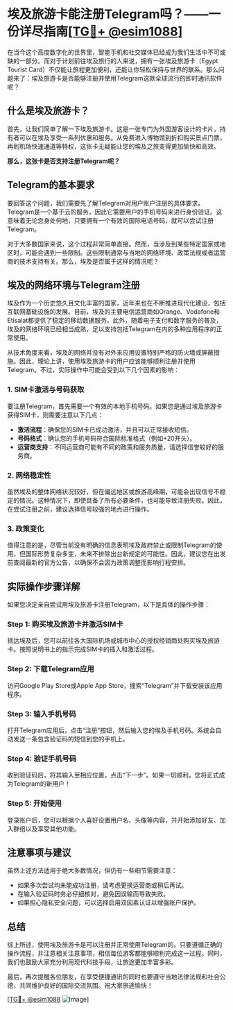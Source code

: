 # 埃及旅游卡能注册Telegram吗？——一份详尽指南[[TG💪+ @esim1088](https://t.me/s/esim1088)]

在当今这个高度数字化的世界里，智能手机和社交媒体已经成为我们生活中不可或缺的一部分。而对于计划前往埃及旅行的人来说，拥有一张埃及旅游卡（Egypt Tourist Card）不仅能让旅程更加便利，还能让你轻松保持与世界的联系。那么问题来了：埃及旅游卡是否能够注册并使用Telegram这款全球流行的即时通讯软件呢？

## 什么是埃及旅游卡？

首先，让我们简单了解一下埃及旅游卡。这是一张专门为外国游客设计的卡片，持有者可以在埃及享受一系列优惠和服务。从免费进入博物馆到折扣购买景点门票，再到机场快速通道等特权，这张卡无疑能让您的埃及之旅变得更加愉快和高效。

**那么，这张卡是否支持注册Telegram呢？**

## Telegram的基本要求

要回答这个问题，我们需要先了解Telegram对用户账户注册的具体要求。Telegram是一个基于云的服务，因此它需要用户的手机号码来进行身份验证。这意味着无论您身处何地，只要拥有一个有效的国际电话号码，就可以尝试注册Telegram。

对于大多数国家来说，这个过程非常简单直接。然而，当涉及到某些特定国家或地区时，可能会遇到一些限制。这些限制通常与当地的网络环境、政策法规或者运营商的技术支持有关。那么，埃及是否属于这样的情况呢？

## 埃及的网络环境与Telegram注册

埃及作为一个历史悠久且文化丰富的国家，近年来也在不断推进现代化建设，包括互联网基础设施的发展。目前，埃及的主要电信运营商如Orange、Vodafone和Etisalat都提供了稳定的移动数据服务。此外，随着电子支付和数字服务的普及，埃及的网络环境已经相当成熟，足以支持包括Telegram在内的多种应用程序的正常使用。

从技术角度来看，埃及的网络并没有对外来应用设置特别严格的防火墙或屏蔽措施。因此，理论上讲，使用埃及旅游卡的用户应该能够顺利注册并使用Telegram。不过，实际操作中可能会受到以下几个因素的影响：

### 1. SIM卡激活与号码获取
要注册Telegram，首先需要一个有效的本地手机号码。如果您是通过埃及旅游卡获得SIM卡，则需要注意以下几点：
- **激活流程**：确保您的SIM卡已成功激活，并且可以正常接收短信。
- **号码格式**：确认您的手机号码符合国际标准格式（例如+20开头）。
- **运营商支持**：不同运营商可能有不同的政策和服务质量，请选择信誉较好的服务商。

### 2. 网络稳定性
虽然埃及的整体网络状况较好，但在偏远地区或旅游高峰期，可能会出现信号不稳定的情况。这种情况下，即使具备了所有必要条件，也可能导致注册失败。因此，在尝试注册之前，建议选择信号较强的地点进行操作。

### 3. 政策变化
值得注意的是，尽管当前没有明确的信息表明埃及政府禁止或限制Telegram的使用，但国际形势复杂多变，未来不排除出台新规定的可能性。因此，建议您在出发前查阅最新的官方公告，以确保不会因为政策调整而影响行程安排。

## 实际操作步骤详解

如果您决定亲自尝试用埃及旅游卡注册Telegram，以下是具体的操作步骤：

### Step 1: 购买埃及旅游卡并激活SIM卡
抵达埃及后，您可以前往各大国际机场或城市中心的授权经销商处购买埃及旅游卡。按照说明书上的指示完成SIM卡的插入和激活过程。

### Step 2: 下载Telegram应用
访问Google Play Store或Apple App Store，搜索“Telegram”并下载安装该应用程序。

### Step 3: 输入手机号码
打开Telegram应用后，点击“注册”按钮，然后输入您的埃及手机号码。系统会自动发送一条包含验证码的短信到您的手机上。

### Step 4: 验证手机号码
收到验证码后，将其输入至相应位置，点击“下一步”。如果一切顺利，您将正式成为Telegram的新用户！

### Step 5: 开始使用
登录账户后，您可以根据个人喜好设置用户名、头像等内容，并开始添加好友、加入群组以及享受其他功能。

## 注意事项与建议

虽然上述方法适用于绝大多数情况，但仍有一些细节需要注意：

- 如果多次尝试均未能成功注册，请考虑更换运营商或稍后再试。
- 在输入验证码时务必仔细核对，避免因误输而导致失败。
- 如果担心隐私安全问题，可以选择启用双因素认证以增强账户保护。

## 总结

综上所述，使用埃及旅游卡是可以注册并正常使用Telegram的。只要遵循正确的操作流程，并注意相关注意事项，相信每位游客都能够顺利完成这一过程。同时，我们也鼓励大家充分利用现代科技手段，让旅途更加丰富多彩。

最后，再次提醒各位朋友，在享受便捷通讯的同时也要遵守当地法律法规和社会公德，共同维护良好的国际交流氛围。祝大家旅途愉快！

[[TG💪+ @esim1088](https://t.me/s/esim1088) ![Image](https://i.postimg.cc/4NQfJmqS/Snipaste-2025-05-13-00-14-12.png)]